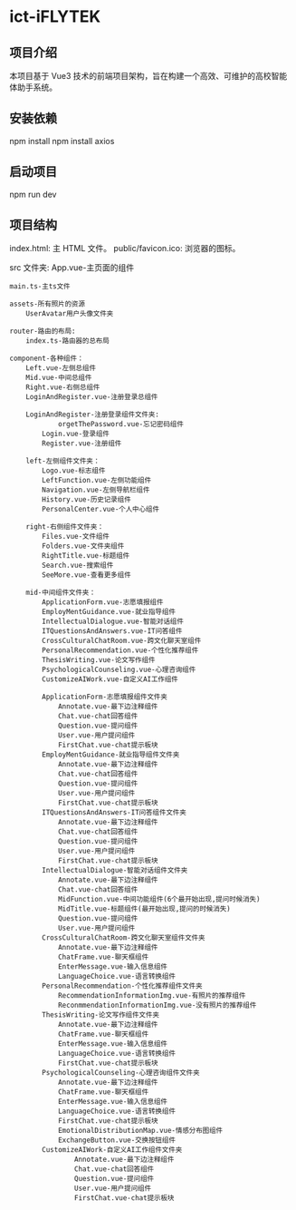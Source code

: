 # ict-iFLYTEK

## 项目介绍

本项目基于 Vue3 技术的前端项目架构，旨在构建一个高效、可维护的高校智能体助手系统。

## 安装依赖

npm install
npm install axios

## 启动项目

npm run dev

## 项目结构

index.html: 主 HTML 文件。
public/favicon.ico: 浏览器的图标。

src 文件夹:
App.vue-主页面的组件

    main.ts-主ts文件

    assets-所有照片的资源
    	UserAvatar用户头像文件夹

    router-路由的布局:
    	index.ts-路由器的总布局

    component-各种组件：
    	Left.vue-左侧总组件
    	Mid.vue-中间总组件
    	Right.vue-右侧总组件
    	LoginAndRegister.vue-注册登录总组件

    	LoginAndRegister-注册登录组件文件夹:
    			orgetThePassword.vue-忘记密码组件
    		Login.vue-登录组件
    		Register.vue-注册组件

    	left-左侧组件文件夹：
    		Logo.vue-标志组件
    		LeftFunction.vue-左侧功能组件
    		Navigation.vue-左侧导航栏组件
    		History.vue-历史记录组件
    		PersonalCenter.vue-个人中心组件

    	right-右侧组件文件夹：
    		Files.vue-文件组件
    		Folders.vue-文件夹组件
    		RightTitle.vue-标题组件
    		Search.vue-搜索组件
    		SeeMore.vue-查看更多组件

    	mid-中间组件文件夹：
    		ApplicationForm.vue-志愿填报组件
    		EmployMentGuidance.vue-就业指导组件
    		IntellectualDialogue.vue-智能对话组件
    		ITQuestionsAndAnswers.vue-IT问答组件
    		CrossCulturalChatRoom.vue-跨文化聊天室组件
    		PersonalRecommendation.vue-个性化推荐组件
    		ThesisWriting.vue-论文写作组件
    		PsychologicalCounseling.vue-心理咨询组件
    		CustomizeAIWork.vue-自定义AI工作组件

    		ApplicationForm-志愿填报组件文件夹
    			Annotate.vue-最下边注释组件
    			Chat.vue-chat回答组件
    			Question.vue-提问组件
    			User.vue-用户提问组件
    			FirstChat.vue-chat提示板块
    		EmployMentGuidance-就业指导组件文件夹
    			Annotate.vue-最下边注释组件
    			Chat.vue-chat回答组件
    			Question.vue-提问组件
    			User.vue-用户提问组件
    			FirstChat.vue-chat提示板块
    		ITQuestionsAndAnswers-IT问答组件文件夹
    			Annotate.vue-最下边注释组件
    			Chat.vue-chat回答组件
    			Question.vue-提问组件
    			User.vue-用户提问组件
    			FirstChat.vue-chat提示板块
    		IntellectualDialogue-智能对话组件文件夹
    			Annotate.vue-最下边注释组件
    			Chat.vue-chat回答组件
    			MidFunction.vue-中间功能组件(6个最开始出现,提问时候消失)
    			MidTitle.vue-标题组件(最开始出现,提问的时候消失)
    			Question.vue-提问组件
    			User.vue-用户提问组件
    		CrossCulturalChatRoom-跨文化聊天室组件文件夹
    			Annotate.vue-最下边注释组件
    			ChatFrame.vue-聊天框组件
    			EnterMessage.vue-输入信息组件
    			LanguageChoice.vue-语言转换组件
    		PersonalRecommendation-个性化推荐组件文件夹
    			RecommendationInformationImg.vue-有照片的推荐组件
    			ReconmmendationInformationImg.vue-没有照片的推荐组件
    		ThesisWriting-论文写作组件文件夹
    			Annotate.vue-最下边注释组件
    			ChatFrame.vue-聊天框组件
    			EnterMessage.vue-输入信息组件
    			LanguageChoice.vue-语言转换组件
    			FirstChat.vue-chat提示板块
    		PsychologicalCounseling-心理咨询组件文件夹
    			Annotate.vue-最下边注释组件
    			ChatFrame.vue-聊天框组件
    			EnterMessage.vue-输入信息组件
    			LanguageChoice.vue-语言转换组件
    			FirstChat.vue-chat提示板块
    			EmotionalDistributionMap.vue-情感分布图组件
    			ExchangeButton.vue-交换按钮组件
    		CustomizeAIWork-自定义AI工作组件文件夹
					Annotate.vue-最下边注释组件
					Chat.vue-chat回答组件
					Question.vue-提问组件
					User.vue-用户提问组件
					FirstChat.vue-chat提示板块
